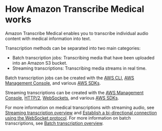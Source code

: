 # How Amazon Transcribe Medical works<a name="how-it-works-med"></a>

Amazon Transcribe Medical enables you to transcribe individual audio content with medical information into text\.

Transcription methods can be separated into two main categories:
+ Batch transcription jobs: Transcribing media that have been uploaded into an Amazon S3 bucket\.
+ Streaming transcriptions: Transcribing media streams in real time\.

Batch transcription jobs can be created with the [AWS CLI](getting-started-cli.md), [AWS Management Console](getting-started-console.md), and various [AWS SDKs](getting-started-sdk.md)\.

Streaming transcriptions can be created with the [AWS Management Console](getting-started-console.md), [HTTP/2](streaming-http2.md), [WebSockets](streaming-websocket.md), and various [AWS SDKs](getting-started-sdk.md)\.

For more information on medical transcriptions with streaming audio, see [Streaming transcription overview](how-streaming-transcription-med.md) and [Establish a bi\-directional connection using the WebSocket protocol](websocket-med.md)\. For more information on batch transcriptions, see [Batch transcription overview](batch-med-transcription.md)\.
